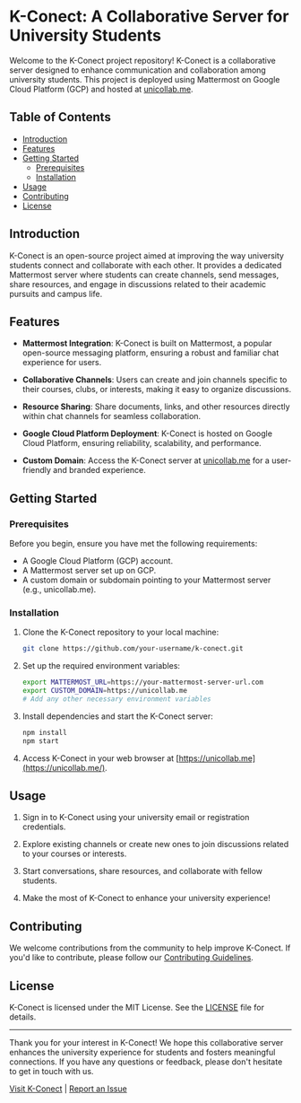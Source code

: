# K-Conect: A Collaborative Server for University Students

Welcome to the K-Conect project repository! K-Conect is a collaborative server designed to enhance communication and collaboration among university students. This project is deployed using Mattermost on Google Cloud Platform (GCP) and hosted at [unicollab.me](https://unicollab.me/).

## Table of Contents

- [Introduction](#introduction)
- [Features](#features)
- [Getting Started](#getting-started)
  - [Prerequisites](#prerequisites)
  - [Installation](#installation)
- [Usage](#usage)
- [Contributing](#contributing)
- [License](#license)

## Introduction

K-Conect is an open-source project aimed at improving the way university students connect and collaborate with each other. It provides a dedicated Mattermost server where students can create channels, send messages, share resources, and engage in discussions related to their academic pursuits and campus life.

## Features

- **Mattermost Integration**: K-Conect is built on Mattermost, a popular open-source messaging platform, ensuring a robust and familiar chat experience for users.

- **Collaborative Channels**: Users can create and join channels specific to their courses, clubs, or interests, making it easy to organize discussions.

- **Resource Sharing**: Share documents, links, and other resources directly within chat channels for seamless collaboration.

- **Google Cloud Platform Deployment**: K-Conect is hosted on Google Cloud Platform, ensuring reliability, scalability, and performance.

- **Custom Domain**: Access the K-Conect server at [unicollab.me](https://unicollab.me/) for a user-friendly and branded experience.

## Getting Started

### Prerequisites

Before you begin, ensure you have met the following requirements:

- A Google Cloud Platform (GCP) account.
- A Mattermost server set up on GCP.
- A custom domain or subdomain pointing to your Mattermost server (e.g., unicollab.me).

### Installation

1. Clone the K-Conect repository to your local machine:

   ```bash
   git clone https://github.com/your-username/k-conect.git
   ```

2. Set up the required environment variables:

   ```bash
   export MATTERMOST_URL=https://your-mattermost-server-url.com
   export CUSTOM_DOMAIN=https://unicollab.me
   # Add any other necessary environment variables
   ```

3. Install dependencies and start the K-Conect server:

   ```bash
   npm install
   npm start
   ```

4. Access K-Conect in your web browser at [https://unicollab.me](https://unicollab.me/).

## Usage

1. Sign in to K-Conect using your university email or registration credentials.

2. Explore existing channels or create new ones to join discussions related to your courses or interests.

3. Start conversations, share resources, and collaborate with fellow students.

4. Make the most of K-Conect to enhance your university experience!

## Contributing

We welcome contributions from the community to help improve K-Conect. If you'd like to contribute, please follow our [Contributing Guidelines](CONTRIBUTING.md).

## License

K-Conect is licensed under the MIT License. See the [LICENSE](LICENSE) file for details.

---

Thank you for your interest in K-Conect! We hope this collaborative server enhances the university experience for students and fosters meaningful connections. If you have any questions or feedback, please don't hesitate to get in touch with us.

[Visit K-Conect](https://unicollab.me/) | [Report an Issue](https://github.com/your-username/k-conect/issues)
